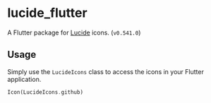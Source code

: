 # lucide_flutter

A Flutter package for [Lucide](https://lucide.dev/) icons. (`v0.541.0`)

## Usage

Simply use the `LucideIcons` class to access the icons in your Flutter application.
```dart
Icon(LucideIcons.github)
```